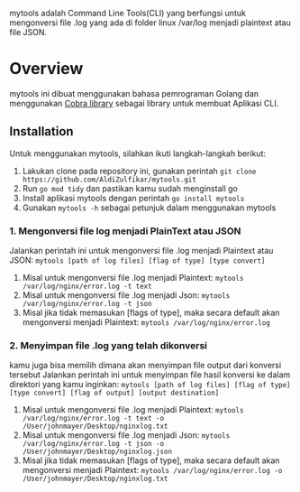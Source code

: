 mytools adalah Command Line Tools(CLI) yang berfungsi untuk mengonversi file .log yang ada di folder linux /var/log menjadi plaintext atau file JSON.

# Overview

mytools ini dibuat menggunakan bahasa pemrograman Golang dan menggunakan [Cobra library](https://github.com/spf13/cobra) sebagai library untuk membuat Aplikasi CLI.

## Installation

Untuk menggunakan mytools, silahkan ikuti langkah-langkah berikut:

1. Lakukan clone pada repository ini, gunakan perintah `git clone https://github.com/AldiZulfikar/mytools.git`
2. Run `go mod tidy` dan pastikan kamu sudah menginstall go
3. Install aplikasi mytools dengan perintah `go install mytools`
4. Gunakan `mytools -h` sebagai petunjuk dalam menggunakan mytools

### 1. Mengonversi file log menjadi PlainText atau JSON

Jalankan perintah ini untuk mengonversi file .log menjadi Plaintext atau JSON: `mytools [path of log files] [flag of type] [type convert]`

1. Misal untuk mengonversi file .log menjadi Plaintext: `mytools /var/log/nginx/error.log -t text`
2. Misal untuk mengonversi file .log menjadi Json: `mytools /var/log/nginx/error.log -t json`
3. Misal jika tidak memasukan [flags of type], maka secara default akan mengonversi menjadi Plaintext: `mytools /var/log/nginx/error.log`

### 2. Menyimpan file .log yang telah dikonversi

kamu juga bisa memilih dimana akan menyimpan file output dari konversi tersebut
Jalankan perintah ini untuk menyimpan file hasil konversi ke dalam direktori yang kamu inginkan: `mytools [path of log files] [flag of type] [type convert] [flag of output] [output destination]`

1. Misal untuk mengonversi file .log menjadi Plaintext: `mytools /var/log/nginx/error.log -t text -o /User/johnmayer/Desktop/nginxlog.txt`
2. Misal untuk mengonversi file .log menjadi Json: `mytools /var/log/nginx/error.log -t json -o /User/johnmayer/Desktop/nginxlog.json`
3. Misal jika tidak memasukan [flags of type], maka secara default akan mengonversi menjadi Plaintext: `mytools /var/log/nginx/error.log -o /User/johnmayer/Desktop/nginxlog.txt`

